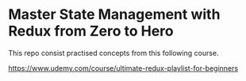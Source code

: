 # Master State Management with Redux from Zero to Hero

This repo consist practised concepts from this following course. 

https://www.udemy.com/course/ultimate-redux-playlist-for-beginners
